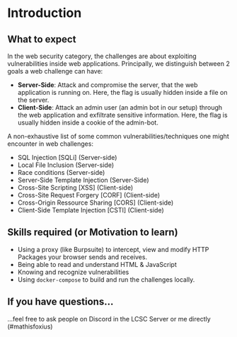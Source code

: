 # Introduction

## What to expect

In the web security category, the challenges are about exploiting vulnerabilities inside web applications.
Principally, we distinguish between 2 goals a web challenge can have:

- **Server-Side**: Attack and compromise the server, that the web application is running on.  Here, the flag is usually hidden inside a file on the server. 
- **Client-Side**: Attack an admin user (an admin bot in our setup) through the web application and exfiltrate sensitive information. Here, the flag is usually hidden inside a cookie of the admin-bot.

A non-exhaustive list of some common vulnerabilities/techniques one might encounter in web challenges:

- SQL Injection \[SQLi\] (Server-side)
- Local File Inclusion (Server-side)
- Race conditions (Server-side)
- Server-Side Template Injection (Server-Side)
- Cross-Site Scripting \[XSS\] (Client-side)
- Cross-Site Request Forgery \[CORF\] (Client-side)
- Cross-Origin Ressource Sharing \[CORS\] (Client-side)
- Client-Side Template Injection \[CSTI\] (Client-side)

## Skills required (or Motivation to learn)
- Using a proxy (like Burpsuite) to intercept, view and modify HTTP Packages your browser sends and receives.
- Being able to read and understand HTML & JavaScript
- Knowing and recognize vulnerabilities
- Using `docker-compose` to build and run the challenges locally.

## If you have questions...

...feel free to ask people on Discord in the LCSC Server or me directly (#mathisfoxius)